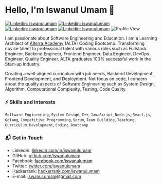 # Hello, I'm Iswanul Umam 👋

[![Linkedin: iswanulumam](https://img.shields.io/badge/-iswanulumam-blue?style=flat&logo=Linkedin&logoColor=white&link=https://www.linkedin.com/in/iswanulumam/)](https://www.linkedin.com/in/iswanulumam/)
[![Linkedin: iswanulumam](https://img.shields.io/badge/-iswanulumam-DD2A7B?style=flat&logo=Instagram&logoColor=white&link=https://www.instagram.com/iswanulumam/)](https://www.instagram.com/iswanulumam/)
[![Linkedin: iswanulumam](https://img.shields.io/badge/-iswanulumam-08a0e9?style=flat&logo=Twitter&logoColor=white&link=https://twitter.com/iswanulumam)](https://twitter.com/iswanulumam)
[![Linkedin: iswanulumam](https://img.shields.io/badge/-iswanulumam-333333?style=flat&logo=Github&logoColor=white&link=https://github.com/iswanulumam)](https://github.com/iswanulumam)
![Profile View](https://visitor-badge.laobi.icu/badge?page_id=iswanulumam.visitor-badge)

I am passionate about Software Engineering and Education. I am a Learning Architect of [Alterra Academy](https://www.linkedin.com/school/alterraacademy/) (ALTA) Coding Bootcamp. Transforming novice talent to professional talent with various roles such as Fullstack Engineer, Backend Engineer, Frontend Engineer, Data Engineer, DevOps Engineer, Quality Engineer. ALTA graduates 100% successful work in the Start-up Industry.

Creating a well-aligned curriculum with job needs, Backend Development, Frontend Development, and Deployment. Not focus on code, I concern about the quality aspects of Software Engineering such as System Design, Algorithm, Computational Complexity, Testing, Code Quality.

### ⚡️ Skills and Interests
`Software Engineering`, `System Design`, `C++`, `JavaScript`, `Node.js`, `React.js`, `Golang`, `Competitive Programming`, `Scrum`, `Team Building`, `Teaching`, `Curriculum Development`, `Coding Bootcamp`

### 📬 Get in Touch

- LinkedIn: [linkedin.com/in/iswanulumam](https://linkedin.com/in/iswanulumam)
- GitHub: [github.com/iswanulumam](https://github.com/iswanulumam)
- Facebook: [facebook.com/iswanulumam](https://facebook.com/iswanulumam)
- Twitter: [twitter.com/iswanulumam](https://twitter.com/iswanulumam)
- Hackerrank: [hackerrank.com/iswanulumam](https://hackerrank.com/iswanulumam)
- E-mail: iswanul.umam@gmail.com
